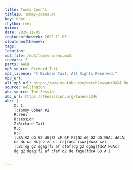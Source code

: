```yaml
---
title: Tommy Coen's
titleID: tommy-coens.md
key: Gdor
rhythm: reel
notes: 
date: 2020-11-05
regtuneoftheweek: 2020-11-05
slowtuneoftheweek: 
tags: 
location: 
mp3_file: /mp3/tommy-coens.mp3
repeats: 2
parts: AABB
mp3_source: Richard Tait
mp3_licence: "© Richard Tait. All Rights Reserved."
mp3_url: 
alt_mp3_url: https://www.youtube.com/watch?v=vamrOXXA_Ro
source: Wellington
abc_source: The Session
abc_url: https://thesession.org/tunes/5246
abc: |
    X: 1
    T:Tommy Cohen #2
    R:reel
    D:session
    Z:Richard Tait
    M:C
    K:F
    |:BA|G2 dG G2 dG|F2 cF GF F2|G2 dG G2 dG|FGAc dAcA|
    G2 dG G2 dG|F2 cF GF F2|FDCD FGAc|dAcA G2:|
    |:Bc|dg g2 dgag|f2 af cfaf|dg g2 dgag|fdcA FGAc|
    dg g2 dgag|f2 af cfaf|d2 de fage|fdcA G3 A:|


---
```

